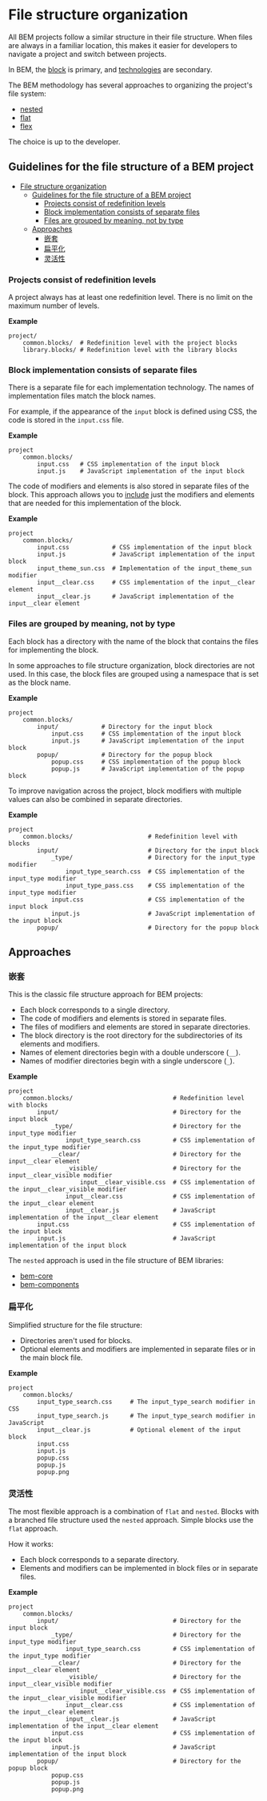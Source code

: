 # File structure organization

All BEM projects follow a similar structure in their file structure. When files are always in a familiar location, this makes it easier for developers to navigate a project and switch between projects.

In BEM, the [block](/key-concepts/#block) is primary, and [technologies](/key-concepts/#implementation-technology) are secondary.

The BEM methodology has several approaches to organizing the project's file system:

* [nested](#nested)
* [flat](#flat)
* [flex](#flex)

The choice is up to the developer.

## Guidelines for the file structure of a BEM project

- [File structure organization](#file-structure-organization)
  - [Guidelines for the file structure of a BEM project](#guidelines-for-the-file-structure-of-a-bem-project)
    - [Projects consist of redefinition levels](#projects-consist-of-redefinition-levels)
    - [Block implementation consists of separate files](#block-implementation-consists-of-separate-files)
    - [Files are grouped by meaning, not by type](#files-are-grouped-by-meaning-not-by-type)
  - [Approaches](#approaches)
    - [嵌套](#嵌套)
    - [扁平化](#扁平化)
    - [灵活性](#灵活性)

### Projects consist of redefinition levels

A project always has at least one redefinition level. There is no limit on the maximum number of levels.

**Example**

```files
project/
    common.blocks/  # Redefinition level with the project blocks 
    library.blocks/ # Redefinition level with the library blocks
```

### Block implementation consists of separate files

There is a separate file for each implementation technology. The names of implementation files match the block names. 

For example, if the appearance of the `input` block is defined using CSS, the code is stored in the `input.css` file.

**Example**

```files
project 
    common.blocks/ 
        input.css   # CSS implementation of the input block 
        input.js    # JavaScript implementation of the input block
```

The code of modifiers and elements is also stored in separate files of the block. This approach allows you to [include](/build/) just the modifiers and elements that are needed for this implementation of the block. 

**Example**

```files
project 
    common.blocks/ 
        input.css            # CSS implementation of the input block 
        input.js             # JavaScript implementation of the input block 
        input_theme_sun.css  # Implementation of the input_theme_sun modifier 
        input__clear.css     # CSS implementation of the input__clear element 
        input__clear.js      # JavaScript implementation of the input__clear element
``` 

### Files are grouped by meaning, not by type

Each block has a directory with the name of the block that contains the files for implementing the block.

In some approaches to file structure organization, block directories are not used. In this case, the block files are grouped using a namespace that is set as the block name. 

**Example**

```files
project 
    common.blocks/ 
        input/            # Directory for the input block 
            input.css     # CSS implementation of the input block 
            input.js      # JavaScript implementation of the input block 
        popup/            # Directory for the popup block 
            popup.css     # CSS implementation of the popup block 
            popup.js      # JavaScript implementation of the popup block
```

To improve navigation across the project, block modifiers with multiple values can also be combined in separate directories. 

**Example**

```files
project 
    common.blocks/                     # Redefinition level with blocks 
        input/                         # Directory for the input block 
            _type/                     # Directory for the input_type modifier 
                input_type_search.css  # CSS implementation of the input_type modifier 
                input_type_pass.css    # CSS implementation of the input_type modifier 
            input.css                  # CSS implementation of the input block 
            input.js                   # JavaScript implementation of the input block 
        popup/                         # Directory for the popup block
```


## Approaches 

### 嵌套

This is the classic file structure approach for BEM projects:

* Each block corresponds to a single directory.
* The code of modifiers and elements is stored in separate files.
* The files of modifiers and elements are stored in separate directories.
* The block directory is the root directory for the subdirectories of its elements and modifiers.
* Names of element directories begin with a double underscore (`__`).
* Names of modifier directories begin with a single underscore (`_`).

**Example**

```files
project 
    common.blocks/                            # Redefinition level with blocks 
        input/                                # Directory for the input block 
            _type/                            # Directory for the input_type modifier 
                input_type_search.css         # CSS implementation of the input_type modifier 
            __clear/                          # Directory for the input__clear element 
                _visible/                     # Directory for the input__clear_visible modifier 
                    input__clear_visible.css  # CSS implementation of the input__clear_visible modifier 
                input__clear.css              # CSS implementation of the input__clear element
                input__clear.js               # JavaScript implementation of the input__clear element 
        input.css                             # CSS implementation of the input block 
        input.js                              # JavaScript implementation of the input block
```

The `nested` approach is used in the file structure of BEM libraries:

* [bem-core](https://github.com/bem/bem-core/tree/v4.2.1/common.blocks/page)
* [bem-components](https://github.com/bem/bem-components/tree/v6.0.0/common.blocks/button)

### 扁平化

Simplified structure for the file structure:

* Directories aren't used for blocks.
* Optional elements and modifiers are implemented in separate files or in the main block file.

**Example**

```files
project 
    common.blocks/ 
        input_type_search.css     # The input_type_search modifier in CSS 
        input_type_search.js      # The input_type_search modifier in JavaScript 
        input__clear.js           # Optional element of the input block 
        input.css 
        input.js 
        popup.css 
        popup.js 
        popup.png
```

### 灵活性

The most flexible approach is a combination of `flat` and `nested`. Blocks with a branched file structure used the `nested` approach. Simple blocks use the `flat` approach. 

How it works:

* Each block corresponds to a separate directory.
* Elements and modifiers can be implemented in block files or in separate files.

**Example**

```files
project 
    common.blocks/
        input/                                # Directory for the input block 
            _type/                            # Directory for the input_type modifier 
                input_type_search.css         # CSS implementation of the input_type modifier 
            __clear/                          # Directory for the input__clear element 
                _visible/                     # Directory for the input__clear_visible modifier 
                    input__clear_visible.css  # CSS implementation of the input__clear_visible modifier 
                input__clear.css              # CSS implementation of the input__clear element 
                input__clear.js               # JavaScript implementation of the input__clear element 
            input.css                         # CSS implementation of the input block 
            input.js                          # JavaScript implementation of the input block 
        popup/                                # Directory for the popup block 
            popup.css 
            popup.js 
            popup.png
```
